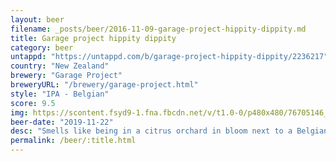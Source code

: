 ```yaml
---
layout: beer
filename: _posts/beer/2016-11-09-garage-project-hippity-dippity.md
title: Garage project hippity dippity
category: beer
untappd: "https://untappd.com/b/garage-project-hippity-dippity/2236217"
country: "New Zealand"
brewery: "Garage Project"
breweryURL: "/brewery/garage-project.html"
style: "IPA - Belgian"
score: 9.5
img: https://scontent.fsyd9-1.fna.fbcdn.net/v/t1.0-0/p480x480/76705146_10157643816098745_3612595338826743808_o.jpg?_nc_cat=111&_nc_sid=e007fa&_nc_ohc=mhz6NivWKfEAX_PphHF&_nc_ht=scontent.fsyd9-1.fna&_nc_tp=6&oh=9fac8b628c22881f451ad664ea34eaa7&oe=5F47E28E
beer-date: "2019-11-22"
desc: "Smells like being in a citrus orchard in bloom next to a Belgian brewery. I literally started drooling while smelling this. It’s like someone finally got a Belgian IPA right. Too much bitterness to have with food but a beer like this should be enjoyed by itself"
permalink: /beer/:title.html
---
```

